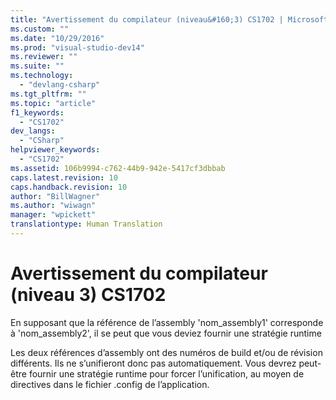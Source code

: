 ```yaml
---
title: "Avertissement du compilateur (niveau&#160;3) CS1702 | Microsoft Docs"
ms.custom: ""
ms.date: "10/29/2016"
ms.prod: "visual-studio-dev14"
ms.reviewer: ""
ms.suite: ""
ms.technology: 
  - "devlang-csharp"
ms.tgt_pltfrm: ""
ms.topic: "article"
f1_keywords: 
  - "CS1702"
dev_langs: 
  - "CSharp"
helpviewer_keywords: 
  - "CS1702"
ms.assetid: 106b9994-c762-44b9-942e-5417cf3dbbab
caps.latest.revision: 10
caps.handback.revision: 10
author: "BillWagner"
ms.author: "wiwagn"
manager: "wpickett"
translationtype: Human Translation
---
```

# Avertissement du compilateur (niveau&#160;3) CS1702
En supposant que la référence de l’assembly 'nom\_assembly1' corresponde à 'nom\_assembly2', il se peut que vous deviez fournir une stratégie runtime  
  
 Les deux références d’assembly ont des numéros de build et\/ou de révision différents. Ils ne s’unifieront donc pas automatiquement. Vous devrez peut\-être fournir une stratégie runtime pour forcer l’unification, au moyen de directives dans le fichier .config de l’application.